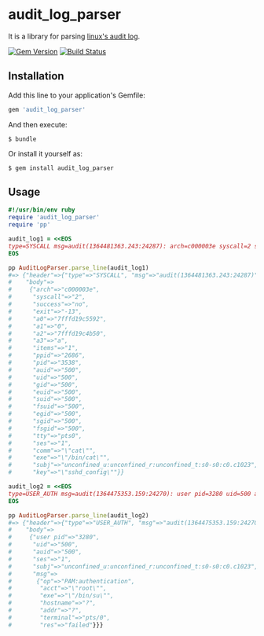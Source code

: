 # audit_log_parser

It is a library for parsing [linux's audit log](https://github.com/linux-audit/audit-documentation/wiki).

[![Gem Version](https://badge.fury.io/rb/audit_log_parser.svg)](http://badge.fury.io/rb/audit_log_parser)
[![Build Status](https://travis-ci.org/winebarrel/audit_log_parser.svg?branch=master)](https://travis-ci.org/winebarrel/audit_log_parser)

## Installation

Add this line to your application's Gemfile:

```ruby
gem 'audit_log_parser'
```

And then execute:

    $ bundle

Or install it yourself as:

    $ gem install audit_log_parser

## Usage

```ruby
#!/usr/bin/env ruby
require 'audit_log_parser'
require 'pp'

audit_log1 = <<EOS
type=SYSCALL msg=audit(1364481363.243:24287): arch=c000003e syscall=2 success=no exit=-13 a0=7fffd19c5592 a1=0 a2=7fffd19c4b50 a3=a items=1 ppid=2686 pid=3538 auid=500 uid=500 gid=500 euid=500 suid=500 fsuid=500 egid=500 sgid=500 fsgid=500 tty=pts0 ses=1 comm="cat" exe="/bin/cat" subj=unconfined_u:unconfined_r:unconfined_t:s0-s0:c0.c1023 key="sshd_config"
EOS

pp AuditLogParser.parse_line(audit_log1)
#=> {"header"=>{"type"=>"SYSCALL", "msg"=>"audit(1364481363.243:24287)"},
#    "body"=>
#     {"arch"=>"c000003e",
#      "syscall"=>"2",
#      "success"=>"no",
#      "exit"=>"-13",
#      "a0"=>"7fffd19c5592",
#      "a1"=>"0",
#      "a2"=>"7fffd19c4b50",
#      "a3"=>"a",
#      "items"=>"1",
#      "ppid"=>"2686",
#      "pid"=>"3538",
#      "auid"=>"500",
#      "uid"=>"500",
#      "gid"=>"500",
#      "euid"=>"500",
#      "suid"=>"500",
#      "fsuid"=>"500",
#      "egid"=>"500",
#      "sgid"=>"500",
#      "fsgid"=>"500",
#      "tty"=>"pts0",
#      "ses"=>"1",
#      "comm"=>"\"cat\"",
#      "exe"=>"\"/bin/cat\"",
#      "subj"=>"unconfined_u:unconfined_r:unconfined_t:s0-s0:c0.c1023",
#      "key"=>"\"sshd_config\""}}

audit_log2 = <<EOS
type=USER_AUTH msg=audit(1364475353.159:24270): user pid=3280 uid=500 auid=500 ses=1 subj=unconfined_u:unconfined_r:unconfined_t:s0-s0:c0.c1023 msg='op=PAM:authentication acct="root" exe="/bin/su" hostname=? addr=? terminal=pts/0 res=failed'
EOS

pp AuditLogParser.parse_line(audit_log2)
#=> {"header"=>{"type"=>"USER_AUTH", "msg"=>"audit(1364475353.159:24270)"},
#    "body"=>
#     {"user pid"=>"3280",
#      "uid"=>"500",
#      "auid"=>"500",
#      "ses"=>"1",
#      "subj"=>"unconfined_u:unconfined_r:unconfined_t:s0-s0:c0.c1023",
#      "msg"=>
#       {"op"=>"PAM:authentication",
#        "acct"=>"\"root\"",
#        "exe"=>"\"/bin/su\"",
#        "hostname"=>"?",
#        "addr"=>"?",
#        "terminal"=>"pts/0",
#        "res"=>"failed"}}}
```
